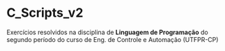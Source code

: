 # C_Scripts_v2
 Exercícios resolvidos na disciplina de **Linguagem de Programação** do segundo período do curso de Eng. de Controle e Automação (UTFPR-CP)
